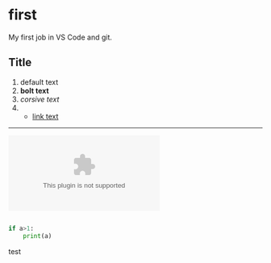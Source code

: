 # first
My first job in VS Code and git.

## Title


1. default text
1. **bolt text**
1. *corsive text*
1. + [link text](google.com)

---

![any text](google.com "Test")


```python

if a>1:
    print(a)

```

test